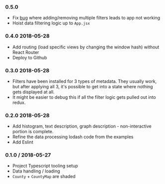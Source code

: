 


### 0.5.0

- Fix [bug](https://github.com/Swizec/react-d3js-step-by-step/issues/2) where adding/removing multiple filters leads to app not working
- Hoist data filtering logic up to `App.jsx`


### 0.4.0 2018-05-28

- Add routing (load specific views by changing the window hash) without React Router
- Deploy to Github

### 0.3.0 2018-05-28

- Filters have been installed for 3 types of metadata. They usually work, but after applying all 3, it's possible to get into a state where nothing gets displayed at all.
- It might be easier to debug this if all the filter logic gets pulled out into redux.

### 0.2.0 2018-05-28

- Add histogram, text description, graph description - non-interactive portion is complete.
- Refine the data processing lodash code from the examples
- Add Eslint

### 0.1.0 / 2018-05-27

- Project Typescript tooling setup
- Data handling / loading
- `County` + `CountyMap` are shaded
